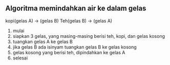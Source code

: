 ## Algoritma memindahkan air ke dalam gelas

kopi(gelas A) -> (gelas B)
Teh(gelas B) -> (gelas A) 

1. mulai
2. siapkan 3 gelas, yang masing-masing berisi teh, kopi, dan gelas kosong
3. tuangkan gelas A ke gelas B
4. jika gelas B ada isinyam tuangkan gelas B ke gelas kosong
5. gelas kosong yang berisi teh, dipindahkan ke gelas A
6. selesai
